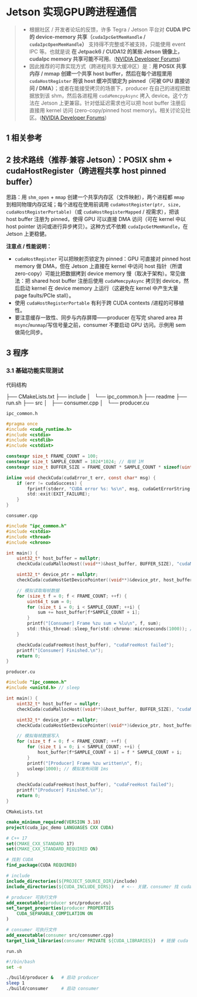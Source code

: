 # Jetson 实现GPU跨进程通信

> * 根据社区 / 开发者论坛的反馈，许多 Tegra / Jetson 平台对 **CUDA IPC 的 device-memory 共享（`cudaIpcGetMemHandle` / `cudaIpcOpenMemHandle`）** 支持得不完整或不被支持，只能使用 event IPC 等。也就是说 **在 Jetpack6 / CUDA12 的某些 Jetson 镜像上，cudaIpc memory 共享可能不可用**。([NVIDIA Developer Forums][1])
> * 因此推荐的可靠实现方式（跨进程共享大缓冲区）是：**用 POSIX 共享内存 / mmap 创建一个共享 host buffer，然后在每个进程里用 `cudaHostRegister` 将该 host 缓冲页锁定为 pinned（可被 GPU 直接访问 / DMA）**；或者在能接受拷贝的场景下，producer 在自己的进程把数据放到该 shm，然后各进程用 `cudaMemcpyAsync` 拷入 device。这个方法在 Jetson 上更兼容。针对低延迟需求也可以把 host buffer 注册后直接用 kernel 访问 (zero-copy/pinned host memory)。相关讨论见社区。([NVIDIA Developer Forums][2])

## 1 相关参考


[1]: https://forums.developer.nvidia.com/t/cuda-ipc-memory-sharing-support-on-jetson-agx-orin-64gb-with-jetpack-6-0/334460?utm_source=chatgpt.com "CUDA IPC Memory Sharing Support on Jetson AGX Orin ..."
[2]: https://forums.developer.nvidia.com/t/cudamallocmanaged-on-jetson-devices/244942?utm_source=chatgpt.com "cudaMallocManaged on jetson devices"


## 2 技术路线（推荐·兼容 Jetson）：POSIX shm + cudaHostRegister（跨进程共享 host pinned buffer）

思路：用 `shm_open` + `mmap` 创建一个共享内存区（文件映射），两个进程都 `mmap` 到相同物理内存区域；每个进程在使用前调用 `cudaHostRegister(ptr, size, cudaHostRegisterPortable)`（或 `cudaHostRegisterMapped` / 视需求），把该 host buffer 注册为 pinned，使得 GPU 可以直接 DMA 访问（可在 kernel 中以 host pointer 访问或进行异步拷贝）。这种方式不依赖 `cudaIpcGetMemHandle`，在 Jetson 上更稳健。


**注意点 / 性能说明：**

* `cudaHostRegister` 可以把映射页锁定为 pinned：GPU 可直接对 pinned host memory 做 DMA，但在 Jetson 上直接在 kernel 中访问 host 指针（所谓 zero-copy）可能比把数据拷到 device memory 慢（取决于架构）。常见做法：把 shared host buffer 注册后使用 `cudaMemcpyAsync` 拷贝到 device，然后启动 kernel 在 device memory 上运行（这避免在 kernel 中产生大量 page faults/PCIe stall）。
* 使用 `cudaHostRegisterPortable` 有利于跨 CUDA contexts /进程的可移植性。
* 要注意缓存一致性、同步与内存屏障——producer 在写完 shared area 并 `msync`/`munmap`/写信号量之前，consumer 不要启动 GPU 访问。示例用 sem 做简化同步。

## 3 程序

### 3.1 基础功能实现测试

代码结构

├── CMakeLists.txt
├── include
│   └── ipc_common.h
├── readme
├── run.sh
├── src
│   ├── consumer.cpp
│   └── producer.cu

`ipc_common.h`

```c
#pragma once
#include <cuda_runtime.h>
#include <cstdio>
#include <cstdlib>
#include <cstdint>

constexpr size_t FRAME_COUNT = 100;
constexpr size_t SAMPLE_COUNT = 1024*1024; // 每帧 1M
constexpr size_t BUFFER_SIZE = FRAME_COUNT * SAMPLE_COUNT * sizeof(uint32_t);

inline void checkCuda(cudaError_t err, const char* msg) {
    if (err != cudaSuccess) {
        fprintf(stderr, "CUDA error %s: %s\n", msg, cudaGetErrorString(err));
        std::exit(EXIT_FAILURE);
    }
}
```

`consumer.cpp`

```c
#include "ipc_common.h"
#include <cstdio>
#include <thread>
#include <chrono>

int main() {
    uint32_t* host_buffer = nullptr;
    checkCuda(cudaMallocHost((void**)&host_buffer, BUFFER_SIZE), "cudaMallocHost failed");

    uint32_t* device_ptr = nullptr;
    checkCuda(cudaHostGetDevicePointer((void**)&device_ptr, host_buffer, 0), "Get host pointer");

    // 模拟读取每帧数据
    for (size_t f = 0; f < FRAME_COUNT; ++f) {
        uint64_t sum = 0;
        for (size_t i = 0; i < SAMPLE_COUNT; ++i) {
            sum += host_buffer[f*SAMPLE_COUNT + i];
        }
        printf("[Consumer] Frame %zu sum = %lu\n", f, sum);
        std::this_thread::sleep_for(std::chrono::microseconds(1000)); // 模拟处理延迟
    }

    checkCuda(cudaFreeHost(host_buffer), "cudaFreeHost failed");
    printf("[Consumer] Finished.\n");
    return 0;
}
```

`producer.cu`

```c
#include "ipc_common.h"
#include <unistd.h> // sleep

int main() {
    uint32_t* host_buffer = nullptr;
    checkCuda(cudaMallocHost((void**)&host_buffer, BUFFER_SIZE), "cudaMallocHost failed");

    uint32_t* device_ptr = nullptr;
    checkCuda(cudaHostGetDevicePointer((void**)&device_ptr, host_buffer, 0), "Get host pointer");

    // 模拟每帧数据写入
    for (size_t f = 0; f < FRAME_COUNT; ++f) {
        for (size_t i = 0; i < SAMPLE_COUNT; ++i) {
            host_buffer[f*SAMPLE_COUNT + i] = f * SAMPLE_COUNT + i;
        }
        printf("[Producer] Frame %zu written\n", f);
        usleep(1000); // 模拟发布间隔 1ms
    }

    checkCuda(cudaFreeHost(host_buffer), "cudaFreeHost failed");
    printf("[Producer] Finished.\n");
    return 0;
}
```

`CMakeLists.txt`

```cmake
cmake_minimum_required(VERSION 3.18)
project(cuda_ipc_demo LANGUAGES CXX CUDA)

# C++ 17
set(CMAKE_CXX_STANDARD 17)
set(CMAKE_CXX_STANDARD_REQUIRED ON)

# 找到 CUDA
find_package(CUDA REQUIRED)

# include
include_directories(${PROJECT_SOURCE_DIR}/include)
include_directories(${CUDA_INCLUDE_DIRS})   # <-- 关键，consumer 找 cuda_runtime.h

# producer 可执行文件
add_executable(producer src/producer.cu)
set_target_properties(producer PROPERTIES
    CUDA_SEPARABLE_COMPILATION ON
)

# consumer 可执行文件
add_executable(consumer src/consumer.cpp)
target_link_libraries(consumer PRIVATE ${CUDA_LIBRARIES})  # 链接 cuda runtime
```

`run.sh`

```sh
#!/bin/bash
set -e

./build/producer &   # 启动 producer
sleep 1
./build/consumer     # 启动 consumer
```